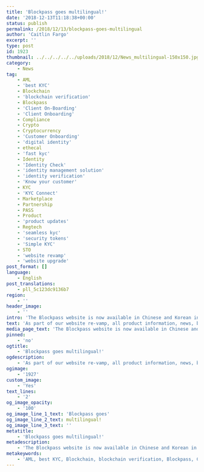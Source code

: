 ```yaml
---
title: 'Blockpass goes multilingual!'
date: '2018-12-13T11:18:38+00:00'
status: publish
permalink: /2018/12/13/blockpass-goes-multilingual
author: 'Caitlin Fargo'
excerpt: ''
type: post
id: 1923
thumbnail: ../../../../../uploads/2018/12/News_multilingual-150x150.jpg
category:
    - News
tag:
    - AML
    - 'best KYC'
    - Blockchain
    - 'blockchain verification'
    - Blockpass
    - 'Client On-Boarding'
    - 'Client Onboarding'
    - Compliance
    - Crypto
    - Cryptocurrency
    - 'Customer Onboarding'
    - 'digital identity'
    - ethecal
    - 'fast kyc'
    - Identity
    - 'Identity Check'
    - 'identity management solution'
    - 'identity verification'
    - 'Know your customer'
    - KYC
    - 'KYC Connect'
    - Marketplace
    - Partnership
    - PASS
    - Product
    - 'product updates'
    - Regtech
    - 'seamless kyc'
    - 'security tokens'
    - 'Simple KYC'
    - STO
    - 'website revamp'
    - 'website upgrade'
post_format: []
language:
    - English
post_translations:
    - pll_5c123dc9136b7
region:
    - ''
header_image:
    - ''
intro: 'The Blockpass website is now available in Chinese and Korean in addition to English.'
text: 'As part of our website re-vamp, all product information, news, bios, blogs and more are available in your choice of language. We''ll be adding even more over the next few months, and will keep you posted.'
media_page_text: 'The Blockpass website is now available in Chinese and Korean in addition to English.'
pinned:
    - 'no'
ogtitle:
    - 'Blockpass goes multilingual!'
ogdescription:
    - 'As part of our website re-vamp, all product information, news, bios, blogs and more are available in your choice of language. We''ll be adding even more over the next few months, and will keep you posted.'
ogimage:
    - '1927'
custom_image:
    - 'Yes'
text_lines:
    - '2'
og_image_opacity:
    - '100'
og_image_line_1_text: 'Blockpass goes'
og_image_line_2_text: multilingual!
og_image_line_3_text: ''
metatitle:
    - 'Blockpass goes multilingual!'
metadescription:
    - 'The Blockpass website is now available in Chinese and Korean in addition to English.'
metakeywords:
    - 'AML, best KYC, Blockchain, blockchain verification, Blockpass, Client On-Boarding, Client Onboarding, Compliance, Crypto, Cryptocurrency, Customer Onboarding, digital identity, ethecal, fast kyc, Identity, Identity Check, identity management solution, identity verification, Know your customer, KYC, KYC Connect, Marketplace, Partnership, PASS, Regtech, seamless kyc, security tokens, Simple KYC, STO, product updates, product, website revamp, website upgrade'
---
```

<!DOCTYPE html PUBLIC "-//W3C//DTD HTML 4.0 Transitional//EN" "http://www.w3.org/TR/REC-html40/loose.dtd">
<?xml encoding="UTF-8">
